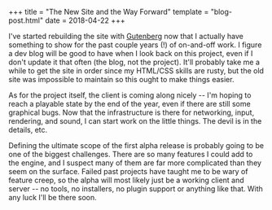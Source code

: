 +++
title = "The New Site and the Way Forward"
template = "blog-post.html"
date = 2018-04-22
+++

I've started rebuilding the site with [Gutenberg](https://www.getgutenberg.io/)
now that I actually have something to show for the past couple years (!) of
on-and-off work. I figure a dev blog will be good to have when I look back on
this project, even if I don't update it that often (the blog, not the project).
It'll probably take me a while to get the site in order since my HTML/CSS skills
are rusty, but the old site was impossible to maintain so this ought to make
things easier.

As for the project itself, the client is coming along nicely -- I'm hoping to
reach a playable state by the end of the year, even if there are still some
graphical bugs. Now that the infrastructure is there for networking, input,
rendering, and sound, I can start work on the little things. The devil is in the
details, etc.

Defining the ultimate scope of the first alpha release is probably going to be
one of the biggest challenges. There are so many features I could add to the
engine, and I suspect many of them are far more complicated than they seem on
the surface. Failed past projects have taught me to be wary of feature creep,
so the alpha will most likely just be a working client and server -- no tools,
no installers, no plugin support or anything like that. With any luck I'll be
there soon.

